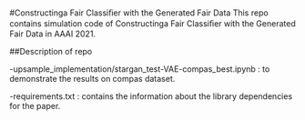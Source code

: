 #Constructinga Fair Classiﬁer with the Generated Fair Data
This repo contains simulation code of Constructinga Fair Classiﬁer with the Generated Fair Data in AAAI 2021.

##Description of repo

-upsample_implementation/stargan_test-VAE-compas_best.ipynb
    : to demonstrate the results on compas dataset.
        
-requirements.txt : contains the information about the library dependencies for the paper.
